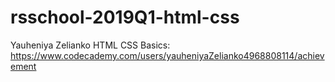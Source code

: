 # rsschool-2019Q1-html-css
Yauheniya Zelianko
HTML CSS Basics: https://www.codecademy.com/users/yauheniyaZelianko4968808114/achievement
